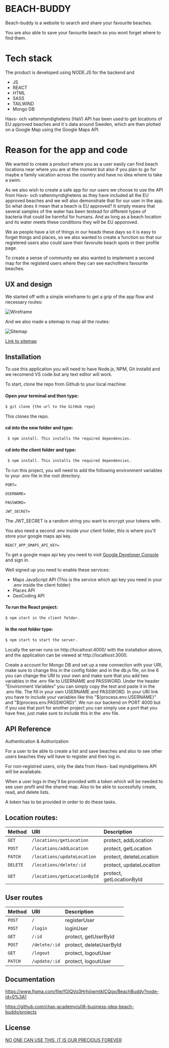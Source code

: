 # BEACH-BUDDY

Beach-buddy is a website to search and share your favourite beaches.

You are also able to save your favourite beach so you wont forget where to find them.

# Tech stack

The product is developed using NODE.JS for the backend and

- JS
- REACT
- HTML
- SASS
- TAILWIND
- Mongo DB

Havs- och vattenmyndighetens (HaV) API has been used to get locations of EU approved beaches and it`s data around Sweden, which are then plotted on a Google Map using the Google Maps API.

# Reason for the app and code

We wanted to create a product where you as a user easily can find beach locations near where you are at the moment but also if you plan to go for maybe a family vacation across the country and have no idea where to take a swim.

As we also wish to create a safe app for our users we choose to use the API from Havs- och vattenmyndighetens as they have included all the EU approved beaches and we will also demonstrate that for our user in the app. So what does it mean that a beach is EU approved? It simply means that several samples of the water has been testead for different types of bacteria that could be harmful for humans. And as long as a beach location and its water meets these conditions they will be EU apporoved.

We as people have a lot of things in our heads these days so it is easy to forget things and places, so we also wanted to create a function so that our registered users also could save their favoruite beach spots in their profile page.

To create a sense of community we also wanted to implement a second map for the registerd users where they can see eachothers favourite beaches.



## UX and design

We started off with a simple wireframe to get a grip of the app flow and necessary routes:

![](src\assets\readme\wireframe.png "Wireframe")

And we also made a sitemap to map all the routes:

![](src\assets\readme\sitemap.png "Sitemap")


[Link to sitemap](https://www.gloomaps.com/MidpxfRbHf)


## Installation

To use this application you will need to have Node.js, NPM, Git installd and we recomend VS code but any text editor will work.

To start, clone the repo from Github to your local machine:

#### Open your terminal and then type:

```bash
$ git clone {the url to the GitHub repo}
```

This clones the repo.

#### cd into the new folder and type:

```bash
 $ npm install. This installs the required dependencies.
```

#### cd into the client folder and type:

```bash
 $ npm install. This installs the required dependencies.
```

To run this project, you will need to add the following environment variables to your .env file in the root directory.

`PORT=`

`USERNAME=`

`PASSWORD=`

`JWT_SECRET=`

The JWT_SECRET is a random string you want to encrypt your tokens with.

You also need a second .env inside your client folder, this is where you'll store your google maps api key.

`REACT_APP_GMAPS_API_KEY=`

To get a google maps api key you need to visit [Google Developer Console](https://console.cloud.google.com/ "Google's Developer Console") and sign in.

Well signed up you need to enable these services:

- Maps JavaScript API (This is the service which api key you need in your .env inside the client folder)
- Places API
- GeoCoding API

#### To run the React project:

```bash
$ npm start in the client folder.
```

#### In the root folder type:

```bash
$ npm start to start the server.

```

Locally the server runs on http://localhost:4000/ with the installation above, and the application can be viewed at http://localhost:3000.

Create a account for Mongo DB and set up a new connection with your URI, make sure to change this in the config folder and in the db.js file, on line 6 you can change the URI to your own and make sure that you add two variables in the .env file to USERNAME and PASSWORD. Under the header "Environment Variables" you can simply copy the text and paste it in the .env file. The fill in your own USERNAME and PASSWORD. In your URI link you have to include your variables like this "${process.env.USERNAME}" and "${process.env.PASSWORD}". We run our backend on PORT 4000 but if you use that port for another project you can simply use a port that you have free, just make sure to include this in the .env file.

## API Reference

Authentication & Authorization

For a user to be able to create a list and save beaches and also to see other users beaches they will have to register and then log in.

For non-registred users, only the data from Havs- bad myndigehtens API will be availabale.

When a user logs in they'll be provided with a token which will be needed to see user profil and the shared map. Also to be able to sucessfully create, read, and delete lists.

A token has to be provided in order to do these tasks.

## Location routes:

| Method | URI                           | Description              |
| :-----  | :--------------------------- | :----------------------- |
| `GET`   | `/locations/getLocation`     | protect, addLocation     |
| `POST`  | `/locations/addLocation`     | protect, getLocation     |
| `PATCH` | `/locations/updateLocation`  | protect, deleteLocation  |
| `DELETE`| `/locations/delete/:id`      | protect, updateLocation  |
| `GET`   | `/locations/getLocationById` | protect, getLocationById |

## User routes

| Method  | URI           | Description             |
| :------ | :------------ | :---------------------- |
| `POST`  | `/`           | registerUser            |
| `POST`  | `/login`      | loginUser               |
| `GET`   | `/:id`        | protect, getUserById    |
| `POST`  | `/delete/:id` | protect, deleteUserById |
| `GET`   | `/logout`     | protect, logoutUser     |
| `PATCH` | `/update/:id` | protect, logoutUser     |

## Documentation

<!-- [Documentation](https://linktodocumentation) -->

https://www.figma.com/file/fGIQVq3HrhiiiwmtkICQgx/BeachBuddy?node-id=0%3A1

https://github.com/chas-academy/u08-business-idea-beach-buddy/projects

## License

[NO ONE CAN USE THIS, IT IS OUR PRECIOUS FOREVER](https://choosealicense.com/licenses/mit/)
